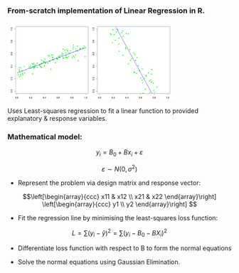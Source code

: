 ### From-scratch implementation of Linear Regression in R.

<img src="/images/plots.png" width=75%/>

Uses Least-squares regression to fit a linear function to provided explanatory & response variables.

### Mathematical model:


$$ y_i = B_0 + B x_i + ε $$

$$ ε \sim N(0, σ^2) $$

* Represent the problem via design matrix and response vector:

$$\left[\begin{array}{ccc}
x11 & x12 \\
x21 & x22
\end{array}\right]
\left[\begin{array}{ccc}
y1 \\
y2
\end{array}\right]
$$

* Fit the regression line by minimising the least-squares loss function:

$$ L = \sum(y_i - \hat{y})^2  = \sum(y_i - B_0 - BX_i)^2 $$

* Differentiate loss function with respect to B to form the normal equations

* Solve the normal equations using Gaussian Elimination.
